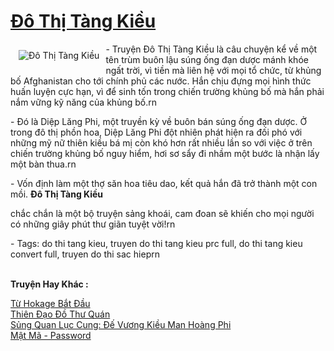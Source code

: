 <a href="https://utruyen.com/truyen/do-thi-tang-kieu/15136/" title="Đô Thị Tàng Kiều"><h1>Đô Thị Tàng Kiều</h1></a><div style="display:table"><img align="right" style="float: left; padding: 10px;" src="https://utruyen.com/images/story/200x260/do-thi-tang-kieu.jpg" alt="Đô Thị Tàng Kiều">- Truyện Đô Thị Tàng Kiều là câu chuyện kể về một tên trùm buôn lậu súng ống đạn dược mánh khóe ngất trời, vì tiền mà liên hệ với mọi tổ chức, từ khủng bố Afghanistan cho tới chính phủ các nước. Hắn chịu đựng mọi hình thức huấn luyện cực hạn, vì để sinh tốn trong chiến trường khủng bố mà hắn phải nắm vững kỹ năng của khủng bố.rn<p></p>- Đó là Diệp Lăng Phi, một truyền kỳ về buôn bán súng ống đạn dược. Ở trong đô thị phồn hoa, Diệp Lăng Phi đột nhiên phát hiện ra đối phó với những mỹ nữ thiên kiều bá mị còn khó hơn rất nhiều lần so với việc ở trên chiến trường khủng bố nguy hiểm, hơi sơ sẩy đi nhầm một bước là nhận lấy một bàn thua.rn<p></p>- Vốn định làm một thợ săn hoa tiêu dao, kết quả hắn đã trở thành một con mồi. <strong>Đô Thị Tàng Kiều</strong><p></p>chắc chắn là một bộ truyện sảng khoái, cam đoan sẽ khiến cho mọi người có những giây phút thư giãn tuyệt vời!rn<p></p>- Tags: do thi tang kieu, truyen do thi tang kieu prc full, do thi tang kieu convert full, truyen do thi sac hieprn</div><p><br><b>Truyện Hay Khác :</b></p><a href="https://utruyen.com/truyen/tu-hokage-bat-dau/17560/" alt="Từ Hokage Bắt Đầu">Từ Hokage Bắt Đầu</a><br/><a href="https://github.com/quanluxury/ngontinhhot/tree/master/truyenhay/16819/" alt="Thiên Đạo Đồ Thư Quán">Thiên Đạo Đồ Thư Quán</a><br/><a href="https://github.com/quanluxury/ngontinhhot/tree/master/truyenhay/17587/" alt="Sủng Quan Lục Cung: Đế Vương Kiều Man Hoàng Phi">Sủng Quan Lục Cung: Đế Vương Kiều Man Hoàng Phi</a><br/><a href="https://github.com/quanluxury/ngontinhhot/tree/master/truyenhay/20537/" alt="Mật Mã - Password">Mật Mã - Password</a><br/>